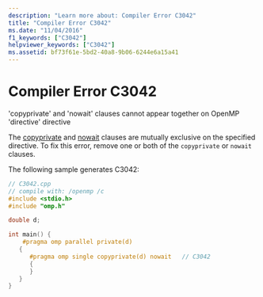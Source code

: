 ```yaml
---
description: "Learn more about: Compiler Error C3042"
title: "Compiler Error C3042"
ms.date: "11/04/2016"
f1_keywords: ["C3042"]
helpviewer_keywords: ["C3042"]
ms.assetid: bf73f61e-5bd2-40a8-9b06-6244e6a15a41
---
```

# Compiler Error C3042

'copyprivate' and 'nowait' clauses cannot appear together on OpenMP 'directive' directive

The [copyprivate](../../parallel/openmp/reference/openmp-clauses.md#copyprivate) and [nowait](../../parallel/openmp/reference/openmp-clauses.md#nowait) clauses are mutually exclusive on the specified directive. To fix this error, remove one or both of the `copyprivate` or `nowait` clauses.

The following sample generates C3042:

```cpp
// C3042.cpp
// compile with: /openmp /c
#include <stdio.h>
#include "omp.h"

double d;

int main() {
    #pragma omp parallel private(d)
   {
      #pragma omp single copyprivate(d) nowait   // C3042
      {
      }
   }
}
```
